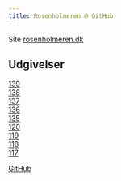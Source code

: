 ```yaml
---
title: Rosenholmeren @ GitHub
---
```


Site [rosenholmeren.dk](https://rosenholmeren.dk)

Udgivelser
--
[139](http://www.rosenholmeren.dk/139/)  
[138](http://www.rosenholmeren.dk/138/)  
[137](http://www.rosenholmeren.dk/137/)  
[136](http://www.rosenholmeren.dk/136/)  
[135](http://www.rosenholmeren.dk/135/)  
[120](http://www.rosenholmeren.dk/120/)  
[119](http://www.rosenholmeren.dk/119/)  
[118](http://www.rosenholmeren.dk/118/)  
[117](http://www.rosenholmeren.dk/117/)  

[GitHub](https://github.com/Rosenholms/rosenholms.github.io/)
